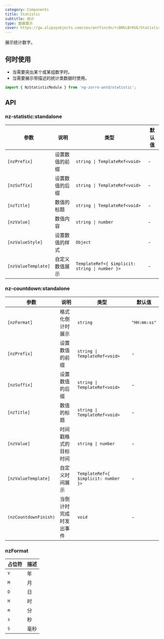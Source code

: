```yaml
---
category: Components
title: Statistic
subtitle: 统计
type: 数据展示
cover: https://gw.alipayobjects.com/zos/antfincdn/rcBNhLBrKbE/Statistic.svg
---
```


展示统计数字。

## 何时使用

- 当需要突出某个或某组数字时。
- 当需要展示带描述的统计类数据时使用。

```ts
import { NzStatisticModule } from 'ng-zorro-antd/statistic';
```

## API

### nz-statistic:standalone

| 参数                | 说明           | 类型                                           | 默认值 |
| ------------------- | -------------- | ---------------------------------------------- | ------ |
| `[nzPrefix]`        | 设置数值的前缀 | `string \| TemplateRef<void>`                  | -      |
| `[nzSuffix]`        | 设置数值的后缀 | `string \| TemplateRef<void>`                  | -      |
| `[nzTitle]`         | 数值的标题     | `string \| TemplateRef<void>`                  | -      |
| `[nzValue]`         | 数值内容       | `string \| number`                             | -      |
| `[nzValueStyle]`    | 设置数值的样式 | `Object`                                       | -      |
| `[nzValueTemplate]` | 自定义数值展示 | `TemplateRef<{ $implicit: string \| number }>` | -      |

### nz-countdown:standalone

| 参数                  | 说明                   | 类型                                 | 默认值       |
| --------------------- | ---------------------- | ------------------------------------ | ------------ |
| `[nzFormat]`          | 格式化倒计时展示       | `string`                             | `"HH:mm:ss"` |
| `[nzPrefix]`          | 设置数值的前缀         | `string \| TemplateRef<void>`        | -            |
| `[nzSuffix]`          | 设置数值的后缀         | `string \| TemplateRef<void>`        | -            |
| `[nzTitle]`           | 数值的标题             | `string \| TemplateRef<void>`        | -            |
| `[nzValue]`           | 时间戳格式的目标时间   | `string \| number`                   | -            |
| `[nzValueTemplate]`   | 自定义时间展示         | `TemplateRef<{ $implicit: number }>` | -            |
| `(nzCountdownFinish)` | 当倒计时完成时发出事件 | `void`                               | -            |

### nzFormat

| 占位符 | 描述 |
| ------ | ---- |
| `Y`    | 年   |
| `M`    | 月   |
| `D`    | 日   |
| `H`    | 时   |
| `m`    | 分   |
| `s`    | 秒   |
| `S`    | 毫秒 |
